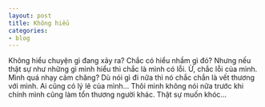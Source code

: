 ```yaml
---
layout: post
title: Không hiểu
categories:
- blog
---
```


Không hiểu chuyện gì đang xảy ra? Chắc có hiểu nhầm gì đó? Nhưng nếu thật sự như những gì mình hiểu thì chắc là mình có lỗi. Ừ, chắc lỗi của mình. Mình quá nhạy cảm chăng? Dù nói gì đi nữa thì nó chắc chắn là vết thương với mình. Ai cũng có lý lẽ của mình... Thôi mình không nói nữa trước khi chính mình cũng làm tổn thương người khác. Thật sự muốn khóc...